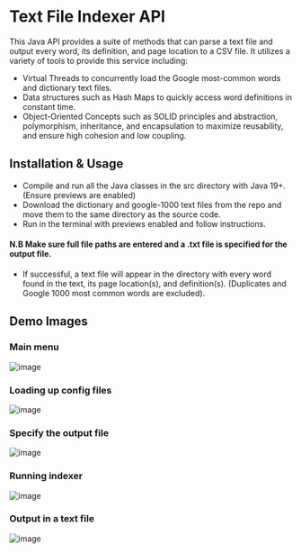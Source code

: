 # Text File Indexer API

This Java API provides a suite of methods that can parse a text file and output every word, its definition, and page location to a CSV file. It utilizes a variety of tools to provide this service including:
- Virtual Threads to concurrently load the Google most-common words and dictionary text files. 
- Data structures such as Hash Maps to quickly access word definitions in constant time.
- Object-Oriented Concepts such as SOLID principles and abstraction, polymorphism, inheritance, and encapsulation to maximize reusability, and ensure high cohesion and low coupling. 

## Installation & Usage

- Compile and run all the Java classes in the src directory with Java 19+. (Ensure previews are enabled)
- Download the dictionary and google-1000 text files from the repo and move them to the same directory as the source code.
- Run in the terminal with previews enabled and follow instructions.
#### N.B Make sure full file paths are entered and a .txt file is specified for the output file. 
- If successful, a text file will appear in the directory with every word found in the text, its page location(s), and definition(s). (Duplicates and Google 1000 most common words are excluded).

## Demo Images
### Main menu
![image](https://user-images.githubusercontent.com/64744056/222973895-0f2e8cdd-c1b2-41f7-9547-67a11ff97ed4.png)
### Loading up config files
![image](https://user-images.githubusercontent.com/64744056/224584166-6eeeaafe-b3da-4bfa-8942-8d999e329f6f.png)
### Specify the output file
![image](https://user-images.githubusercontent.com/64744056/224584199-1ac1be6c-6d65-42fa-8428-907b567c1a89.png)
### Running indexer
![image](https://user-images.githubusercontent.com/64744056/224584238-71fb48ed-ac15-4a60-b220-5a5d7d25ee7a.png)
### Output in a text file
![image](https://user-images.githubusercontent.com/64744056/224584286-e2269f88-2fe5-4355-bf6e-7c7da2c08b36.png)




